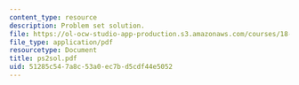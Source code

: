 ```yaml
---
content_type: resource
description: Problem set solution.
file: https://ol-ocw-studio-app-production.s3.amazonaws.com/courses/18-435j-quantum-computation-fall-2003/51285c547a8c53a0ec7bd5cdf44e5052_ps2sol.pdf
file_type: application/pdf
resourcetype: Document
title: ps2sol.pdf
uid: 51285c54-7a8c-53a0-ec7b-d5cdf44e5052
---
```

